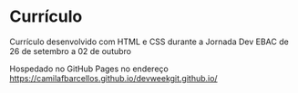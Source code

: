 # Currículo
Currículo desenvolvido com HTML e CSS durante a Jornada Dev EBAC de 26 de setembro a 02 de outubro

Hospedado no GitHub Pages no endereço https://camilafbarcellos.github.io/devweekgit.github.io/
